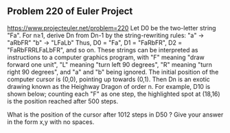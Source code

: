 ## Problem 220 of Euler Project 
https://www.projecteuler.net/problem=220
Let D0 be the two-letter string "Fa".  For n≥1, derive Dn from Dn-1 by the string-rewriting rules:
"a" → "aRbFR"
"b" → "LFaLb"
Thus, D0 = "Fa", D1 = "FaRbFR", D2 = "FaRbFRRLFaLbFR", and so on.
These strings can be interpreted as instructions to a computer graphics program, with "F" meaning "draw forward one unit", "L" meaning "turn left 90 degrees", "R" meaning "turn right 90 degrees", and "a" and "b" being ignored.  The initial position of the computer cursor is (0,0), pointing up towards (0,1).
Then Dn is an exotic drawing known as the Heighway Dragon of order n.  For example, D10 is shown below; counting each "F" as one step, the highlighted spot at (18,16) is the position reached after 500 steps.


What is the position of the cursor after 1012 steps in D50 ?
Give your answer in the form x,y with no spaces.